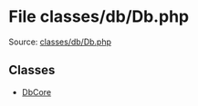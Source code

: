 File classes/db/Db.php
=========

Source: [classes/db/Db.php](https://github.com/PrestaShop/PrestaShop/blob/1.5.0.17/classes/db/Db.php)


Classes
-------

* [DbCore](class.DbCore.md)

